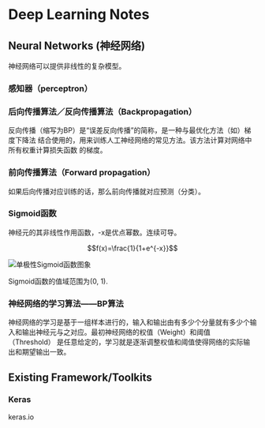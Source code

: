 <script type="text/javascript" src="http://cdn.mathjax.org/mathjax/latest/MathJax.js?config=default"></script>

# Deep Learning Notes

## Neural Networks (神经网络)

神经网络可以提供非线性的复杂模型。

### 感知器（perceptron）



### 后向传播算法／反向传播算法（Backpropagation）

反向传播（缩写为BP）是“误差反向传播”的简称，是一种与最优化方法（如）梯度下降法
结合使用的，用来训练人工神经网络的常见方法。该方法计算对网络中所有权重计算损失函数
的梯度。

### 前向传播算法（Forward propagation）

如果后向传播对应训练的话，那么前向传播就对应预测（分类）。


### Sigmoid函数

神经元的其非线性作用函数，-x是优点幂数。连续可导。


$$f(x)=\frac{1}{1+e^{-x}}$$

![单极性Sigmoid函数图象](https://takinginitiative.files.wordpress.com/2008/04/sigmoidfunction.png?w=680g)

Sigmoid函数的值域范围为(0, 1).

### 神经网络的学习算法——BP算法

神经网络的学习是基于一组样本进行的，输入和输出由有多少个分量就有多少个输入和输出神经元与之对应。最初神经网络的权值（Weight）和阈值（Threshold）
是任意给定的，学习就是逐渐调整权值和阈值使得网络的实际输出和期望输出一致。

## Existing Framework/Toolkits

### Keras
keras.io


